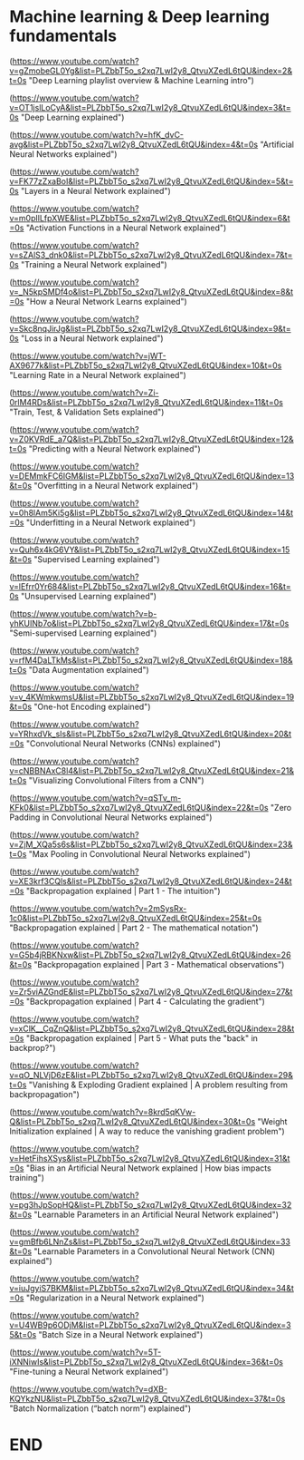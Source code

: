# Machine learning & Deep learning fundamentals
(https://www.youtube.com/watch?v=gZmobeGL0Yg&list=PLZbbT5o_s2xq7LwI2y8_QtvuXZedL6tQU&index=2&t=0s "Deep Learning playlist overview & Machine Learning intro")
(https://www.youtube.com/watch?v=OT1jslLoCyA&list=PLZbbT5o_s2xq7LwI2y8_QtvuXZedL6tQU&index=3&t=0s "Deep Learning explained")
(https://www.youtube.com/watch?v=hfK_dvC-avg&list=PLZbbT5o_s2xq7LwI2y8_QtvuXZedL6tQU&index=4&t=0s "Artificial Neural Networks explained")
(https://www.youtube.com/watch?v=FK77zZxaBoI&list=PLZbbT5o_s2xq7LwI2y8_QtvuXZedL6tQU&index=5&t=0s "Layers in a Neural Network explained")
(https://www.youtube.com/watch?v=m0pIlLfpXWE&list=PLZbbT5o_s2xq7LwI2y8_QtvuXZedL6tQU&index=6&t=0s "Activation Functions in a Neural Network explained")
(https://www.youtube.com/watch?v=sZAlS3_dnk0&list=PLZbbT5o_s2xq7LwI2y8_QtvuXZedL6tQU&index=7&t=0s "Training a Neural Network explained")
(https://www.youtube.com/watch?v=_N5kpSMDf4o&list=PLZbbT5o_s2xq7LwI2y8_QtvuXZedL6tQU&index=8&t=0s "How a Neural Network Learns explained")
(https://www.youtube.com/watch?v=Skc8nqJirJg&list=PLZbbT5o_s2xq7LwI2y8_QtvuXZedL6tQU&index=9&t=0s "Loss in a Neural Network explained")
(https://www.youtube.com/watch?v=jWT-AX9677k&list=PLZbbT5o_s2xq7LwI2y8_QtvuXZedL6tQU&index=10&t=0s "Learning Rate in a Neural Network explained")
(https://www.youtube.com/watch?v=Zi-0rlM4RDs&list=PLZbbT5o_s2xq7LwI2y8_QtvuXZedL6tQU&index=11&t=0s "Train, Test, & Validation Sets explained")
(https://www.youtube.com/watch?v=Z0KVRdE_a7Q&list=PLZbbT5o_s2xq7LwI2y8_QtvuXZedL6tQU&index=12&t=0s "Predicting with a Neural Network explained")
(https://www.youtube.com/watch?v=DEMmkFC6IGM&list=PLZbbT5o_s2xq7LwI2y8_QtvuXZedL6tQU&index=13&t=0s "Overfitting in a Neural Network explained")
(https://www.youtube.com/watch?v=0h8lAm5Ki5g&list=PLZbbT5o_s2xq7LwI2y8_QtvuXZedL6tQU&index=14&t=0s "Underfitting in a Neural Network explained")
(https://www.youtube.com/watch?v=Quh6x4kG6VY&list=PLZbbT5o_s2xq7LwI2y8_QtvuXZedL6tQU&index=15&t=0s "Supervised Learning explained")
(https://www.youtube.com/watch?v=lEfrr0Yr684&list=PLZbbT5o_s2xq7LwI2y8_QtvuXZedL6tQU&index=16&t=0s "Unsupervised Learning explained")
(https://www.youtube.com/watch?v=b-yhKUINb7o&list=PLZbbT5o_s2xq7LwI2y8_QtvuXZedL6tQU&index=17&t=0s "Semi-supervised Learning explained")
(https://www.youtube.com/watch?v=rfM4DaLTkMs&list=PLZbbT5o_s2xq7LwI2y8_QtvuXZedL6tQU&index=18&t=0s "Data Augmentation explained")
(https://www.youtube.com/watch?v=v_4KWmkwmsU&list=PLZbbT5o_s2xq7LwI2y8_QtvuXZedL6tQU&index=19&t=0s "One-hot Encoding explained")
(https://www.youtube.com/watch?v=YRhxdVk_sIs&list=PLZbbT5o_s2xq7LwI2y8_QtvuXZedL6tQU&index=20&t=0s "Convolutional Neural Networks (CNNs) explained")
(https://www.youtube.com/watch?v=cNBBNAxC8l4&list=PLZbbT5o_s2xq7LwI2y8_QtvuXZedL6tQU&index=21&t=0s "Visualizing Convolutional Filters from a CNN")
(https://www.youtube.com/watch?v=qSTv_m-KFk0&list=PLZbbT5o_s2xq7LwI2y8_QtvuXZedL6tQU&index=22&t=0s "Zero Padding in Convolutional Neural Networks explained")
(https://www.youtube.com/watch?v=ZjM_XQa5s6s&list=PLZbbT5o_s2xq7LwI2y8_QtvuXZedL6tQU&index=23&t=0s "Max Pooling in Convolutional Neural Networks explained")
(https://www.youtube.com/watch?v=XE3krf3CQls&list=PLZbbT5o_s2xq7LwI2y8_QtvuXZedL6tQU&index=24&t=0s "Backpropagation explained | Part 1 - The intuition")
(https://www.youtube.com/watch?v=2mSysRx-1c0&list=PLZbbT5o_s2xq7LwI2y8_QtvuXZedL6tQU&index=25&t=0s "Backpropagation explained | Part 2 - The mathematical notation")
(https://www.youtube.com/watch?v=G5b4jRBKNxw&list=PLZbbT5o_s2xq7LwI2y8_QtvuXZedL6tQU&index=26&t=0s "Backpropagation explained | Part 3 - Mathematical observations")
(https://www.youtube.com/watch?v=Zr5viAZGndE&list=PLZbbT5o_s2xq7LwI2y8_QtvuXZedL6tQU&index=27&t=0s "Backpropagation explained | Part 4 - Calculating the gradient")
(https://www.youtube.com/watch?v=xClK__CqZnQ&list=PLZbbT5o_s2xq7LwI2y8_QtvuXZedL6tQU&index=28&t=0s "Backpropagation explained | Part 5 - What puts the "back" in backprop?")
(https://www.youtube.com/watch?v=qO_NLVjD6zE&list=PLZbbT5o_s2xq7LwI2y8_QtvuXZedL6tQU&index=29&t=0s "Vanishing & Exploding Gradient explained | A problem resulting from backpropagation")
(https://www.youtube.com/watch?v=8krd5qKVw-Q&list=PLZbbT5o_s2xq7LwI2y8_QtvuXZedL6tQU&index=30&t=0s "Weight Initialization explained | A way to reduce the vanishing gradient problem")
(https://www.youtube.com/watch?v=HetFihsXSys&list=PLZbbT5o_s2xq7LwI2y8_QtvuXZedL6tQU&index=31&t=0s "Bias in an Artificial Neural Network explained | How bias impacts training")
(https://www.youtube.com/watch?v=pg3hJpSopHQ&list=PLZbbT5o_s2xq7LwI2y8_QtvuXZedL6tQU&index=32&t=0s "Learnable Parameters in an Artificial Neural Network explained")
(https://www.youtube.com/watch?v=gmBfb6LNnZs&list=PLZbbT5o_s2xq7LwI2y8_QtvuXZedL6tQU&index=33&t=0s "Learnable Parameters in a Convolutional Neural Network (CNN) explained")
(https://www.youtube.com/watch?v=iuJgyiS7BKM&list=PLZbbT5o_s2xq7LwI2y8_QtvuXZedL6tQU&index=34&t=0s "Regularization in a Neural Network explained")
(https://www.youtube.com/watch?v=U4WB9p6ODjM&list=PLZbbT5o_s2xq7LwI2y8_QtvuXZedL6tQU&index=35&t=0s "Batch Size in a Neural Network explained")
(https://www.youtube.com/watch?v=5T-iXNNiwIs&list=PLZbbT5o_s2xq7LwI2y8_QtvuXZedL6tQU&index=36&t=0s "Fine-tuning a Neural Network explained")
(https://www.youtube.com/watch?v=dXB-KQYkzNU&list=PLZbbT5o_s2xq7LwI2y8_QtvuXZedL6tQU&index=37&t=0s "Batch Normalization (“batch norm”) explained")
# END

